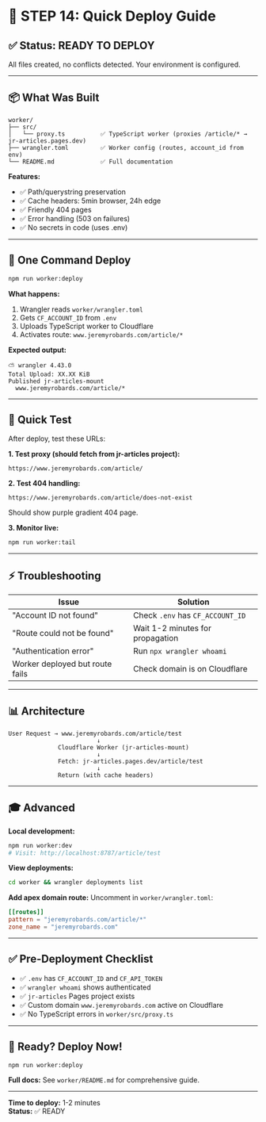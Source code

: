 # 🚀 STEP 14: Quick Deploy Guide

## ✅ Status: READY TO DEPLOY

All files created, no conflicts detected. Your environment is configured.

---

## 📦 What Was Built

```
worker/
├── src/
│   └── proxy.ts          ✅ TypeScript worker (proxies /article/* → jr-articles.pages.dev)
├── wrangler.toml         ✅ Worker config (routes, account_id from env)
└── README.md             ✅ Full documentation
```

**Features:**

- ✅ Path/querystring preservation
- ✅ Cache headers: 5min browser, 24h edge
- ✅ Friendly 404 pages
- ✅ Error handling (503 on failures)
- ✅ No secrets in code (uses .env)

---

## 🎯 One Command Deploy

```bash
npm run worker:deploy
```

**What happens:**

1. Wrangler reads `worker/wrangler.toml`
2. Gets `CF_ACCOUNT_ID` from `.env`
3. Uploads TypeScript worker to Cloudflare
4. Activates route: `www.jeremyrobards.com/article/*`

**Expected output:**

```
⛅️ wrangler 4.43.0
Total Upload: XX.XX KiB
Published jr-articles-mount
  www.jeremyrobards.com/article/*
```

---

## 🧪 Quick Test

After deploy, test these URLs:

**1. Test proxy (should fetch from jr-articles project):**

```
https://www.jeremyrobards.com/article/
```

**2. Test 404 handling:**

```
https://www.jeremyrobards.com/article/does-not-exist
```

Should show purple gradient 404 page.

**3. Monitor live:**

```bash
npm run worker:tail
```

---

## ⚡ Troubleshooting

| Issue                           | Solution                         |
| ------------------------------- | -------------------------------- |
| "Account ID not found"          | Check `.env` has `CF_ACCOUNT_ID` |
| "Route could not be found"      | Wait 1-2 minutes for propagation |
| "Authentication error"          | Run `npx wrangler whoami`        |
| Worker deployed but route fails | Check domain is on Cloudflare    |

---

## 📊 Architecture

```
User Request → www.jeremyrobards.com/article/test
                         ↓
              Cloudflare Worker (jr-articles-mount)
                         ↓
              Fetch: jr-articles.pages.dev/article/test
                         ↓
              Return (with cache headers)
```

---

## 🎓 Advanced

**Local development:**

```bash
npm run worker:dev
# Visit: http://localhost:8787/article/test
```

**View deployments:**

```bash
cd worker && wrangler deployments list
```

**Add apex domain route:** Uncomment in `worker/wrangler.toml`:

```toml
[[routes]]
pattern = "jeremyrobards.com/article/*"
zone_name = "jeremyrobards.com"
```

---

## ✅ Pre-Deployment Checklist

- ✅ `.env` has `CF_ACCOUNT_ID` and `CF_API_TOKEN`
- ✅ `wrangler whoami` shows authenticated
- ✅ `jr-articles` Pages project exists
- ✅ Custom domain `www.jeremyrobards.com` active on Cloudflare
- ✅ No TypeScript errors in `worker/src/proxy.ts`

---

## 🚀 Ready? Deploy Now!

```bash
npm run worker:deploy
```

**Full docs:** See `worker/README.md` for comprehensive guide.

---

**Time to deploy:** 1-2 minutes  
**Status:** ✅ READY
